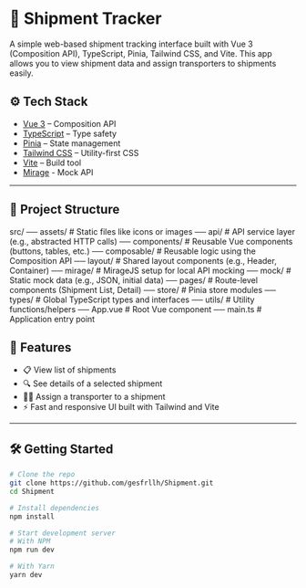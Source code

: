 # 🚚 Shipment Tracker

A simple web-based shipment tracking interface built with Vue 3 (Composition API), TypeScript, Pinia, Tailwind CSS, and Vite. This app allows you to view shipment data and assign transporters to shipments easily.


## ⚙️ Tech Stack

- [Vue 3](https://vuejs.org/guide/introduction.html) – Composition API
- [TypeScript](https://www.typescriptlang.org/) – Type safety
- [Pinia](https://pinia.vuejs.org/) – State management
- [Tailwind CSS](https://tailwindcss.com/) – Utility-first CSS
- [Vite](https://vitejs.dev/) – Build tool
- [Mirage](https://miragejs.com/) - Mock API

---
## 📁 Project Structure

src/
── assets/ # Static files like icons or images
── api/ # API service layer (e.g., abstracted HTTP calls)
── components/ # Reusable Vue components (buttons, tables, etc.)
── composable/ # Reusable logic using the Composition API
── layout/ # Shared layout components (e.g., Header, Container)
── mirage/ # MirageJS setup for local API mocking
── mock/ # Static mock data (e.g., JSON, initial data)
── pages/ # Route-level components (Shipment List, Detail)
── store/ # Pinia store modules
── types/ # Global TypeScript types and interfaces
── utils/ # Utility functions/helpers
── App.vue # Root Vue component
── main.ts # Application entry point

## 🚀 Features

- 📋 View list of shipments
- 🔍 See details of a selected shipment
- 👨‍🔧 Assign a transporter to a shipment
- ⚡ Fast and responsive UI built with Tailwind and Vite

---

## 🛠️ Getting Started

```bash
# Clone the repo
git clone https://github.com/gesfrllh/Shipment.git
cd Shipment

# Install dependencies
npm install

# Start development server
# With NPM
npm run dev 

# With Yarn
yarn dev